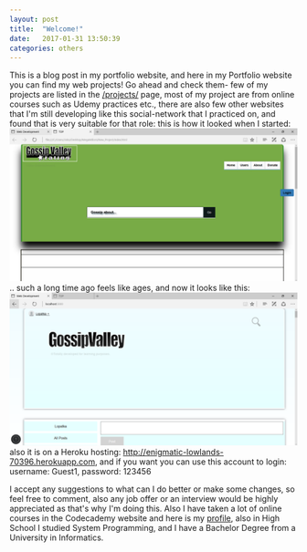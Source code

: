 ```yaml
---
layout: post
title:  "Welcome!"
date:   2017-01-31 13:50:39
categories: others
---
```

This is a blog post in my portfolio website, and here in my Portfolio website you can find my web projects! Go ahead and check them- few of my projects are listed in the <a href="http://zhivkoz.github.io/Portfolio/projects/">/projects/</a> page, most of my project are from online courses such as Udemy practices etc., there are also few other websites that I'm still developing like this social-network that I practiced on, and found that is very suitable for that role: this is how it looked when I started: ![my alternate text](/static/projects/Old-but-nocomment.PNG).. such a long time ago feels like ages, and now it looks like this:
![my alternate text](/static/projects/change-is.PNG) also it is on a Heroku hosting: <a href="http://enigmatic-lowlands-70396.herokuapp.com">http://enigmatic-lowlands-70396.herokuapp.com</a>, and if you want you can use this account to login:
 username: Guest1, password: 123456

 I accept any suggestions to what can I do better or make some changes, so feel free to comment, also any job offer or an interview would be highly appreciated as that's why I'm doing this. Also I have taken a lot of online courses in the Codecademy website and here is my <a href="https://www.codecademy.com/zhivko73656"> profile</a>, also in High School I studied System Programming, and I have a Bachelor Degree from a University in Informatics.
